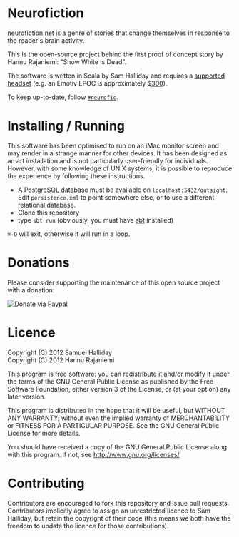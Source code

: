 Neurofiction
============

[neurofiction.net](http://neurofiction.net) is a genre of stories that change themselves in response to the reader's brain activity.

This is the open-source project behind the first proof of concept story by Hannu Rajaniemi: "Snow White is Dead".

The software is written in Scala by Sam Halliday and requires a [supported headset](https://github.com/fommil/emokit-java) (e.g. an Emotiv EPOC is approximately [$300](http://www.emotiv.com/store/hardware/epoc-bci/epoc-neuroheadset/)).

To keep up-to-date, follow [`#neurofic`](https://twitter.com/search?q=neurofic).

Installing / Running
====================

This software has been optimised to run on an iMac monitor screen and may render in a strange manner for other devices. It has been designed as an art installation and is not particularly user-friendly for individuals. However, with some knowledge of UNIX systems, it is possible to reproduce the experience by following these instructions.

* A [PostgreSQL database](http://www.postgresql.org) must be available on `localhost:5432/outsight`. Edit `persistence.xml` to point somewhere else, or to use a different relational database.
* Clone this repository
* type `sbt run` (obviously, you must have [sbt](http://www.scala-sbt.org/release/docs/Getting-Started/Setup.html) installed)

`⌘-Q` will exit, otherwise it will run in a loop.


Donations
=========

Please consider supporting the maintenance of this open source project with a donation:

[![Donate via Paypal](https://www.paypal.com/en_US/i/btn/btn_donateCC_LG.gif)](https://www.paypal.com/cgi-bin/webscr?cmd=_donations&business=B2HW5ATB8C3QW&lc=GB&item_name=neurofiction&currency_code=GBP&bn=PP%2dDonationsBF%3abtn_donateCC_LG%2egif%3aNonHosted)


Licence
=======

Copyright (C) 2012 Samuel Halliday  
Copyright (C) 2012 Hannu Rajaniemi

This program is free software: you can redistribute it and/or modify
it under the terms of the GNU General Public License as published by
the Free Software Foundation, either version 3 of the License, or
(at your option) any later version.

This program is distributed in the hope that it will be useful,
but WITHOUT ANY WARRANTY; without even the implied warranty of
MERCHANTABILITY or FITNESS FOR A PARTICULAR PURPOSE. See the
GNU General Public License for more details.

You should have received a copy of the GNU General Public License
along with this program. If not, see http://www.gnu.org/licenses/


Contributing
============

Contributors are encouraged to fork this repository and issue pull
requests. Contributors implicitly agree to assign an unrestricted licence
to Sam Halliday, but retain the copyright of their code (this means
we both have the freedom to update the licence for those contributions).
